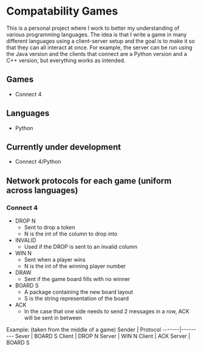 # Compatability Games
This is a personal project where I work to better my understanding of various programming languages.
The idea is that I write a game in many different languages using a client-server setup
and the goal is to make it so that they can all interact at once.
For example, the server can be run using the Java version and the clients that connect are a 
Python version and a C++ version, but everything works as intended.

## Games
* Connect 4

## Languages
* Python

## Currently under development
* Connect 4/Python

 ## Network protocols for each game (uniform across languages)
 ### Connect 4
 * DROP N
   * Sent to drop a token
   * N is the int of the column to drop into
 * INVALID
   * Used if the DROP is sent to an invalid column
 * WIN N
   * Sent when a player wins
   * N is the int of the winning player number
 * DRAW
   * Sent if the game board fills with no winner
 * BOARD S
   * A package containing the new board layout
   * S is the string representation of the board
 * ACK
   * In the case that one side needs to send 2 messages in a row, ACK will be sent in between

 Example: (taken from the middle of a game)
 Sender | Protocol
 -------|---------
 Sever  | BOARD S
 Client | DROP N
 Server | WIN N
 Client | ACK
 Server | BOARD S
